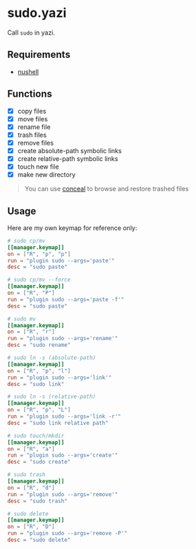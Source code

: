 # sudo.yazi

Call `sudo` in yazi.

## Requirements

- [nushell](https://github.com/nushell/nushell)

## Functions

- [x] copy files
- [x] move files
- [x] rename file
- [x] trash files
- [x] remove files
- [x] create absolute-path symbolic links
- [x] create relative-path symbolic links
- [x] touch new file
- [x] make new directory

> You can use [conceal](https://github.com/TD-Sky/conceal) to browse and restore trashed files

## Usage

Here are my own keymap for reference only:

```toml
# sudo cp/mv
[[manager.keymap]]
on = ["R", "p", "p"]
run = "plugin sudo --args='paste'"
desc = "sudo paste"

# sudo cp/mv --force
[[manager.keymap]]
on = ["R", "P"]
run = "plugin sudo --args='paste -f'"
desc = "sudo paste"

# sudo mv
[[manager.keymap]]
on = ["R", "r"]
run = "plugin sudo --args='rename'"
desc = "sudo rename"

# sudo ln -s (absolute-path)
[[manager.keymap]]
on = ["R", "p", "l"]
run = "plugin sudo --args='link'"
desc = "sudo link"

# sudo ln -s (relative-path)
[[manager.keymap]]
on = ["R", "p", "L"]
run = "plugin sudo --args='link -r'"
desc = "sudo link relative path"

# sudo touch/mkdir
[[manager.keymap]]
on = ["R", "a"]
run = "plugin sudo --args='create'"
desc = "sudo create"

# sudo trash
[[manager.keymap]]
on = ["R", "d"]
run = "plugin sudo --args='remove'"
desc = "sudo trash"

# sudo delete
[[manager.keymap]]
on = ["R", "D"]
run = "plugin sudo --args='remove -P'"
desc = "sudo delete"
```
